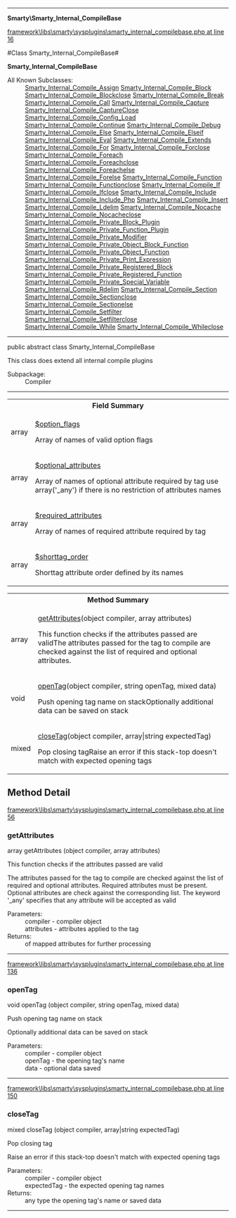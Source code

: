 

- - -

**Smarty\Smarty_Internal_CompileBase**


<a href="https://github.com/JeyDotC/Hirudo/blob/master/framework/libs/smarty/sysplugins/smarty_internal_compilebase.php#L16" >framework\libs\smarty\sysplugins\smarty_internal_compilebase.php at line 16</a>

#Class Smarty_Internal_CompileBase#

**Smarty_Internal_CompileBase**


<dl>
<dt>All Known Subclasses:</dt>
<dd><a href="https://github.com/JeyDotC/Hirudo-docs/blob/master/smarty/smarty_internal_compile_assign.md">Smarty_Internal_Compile_Assign</a> <a href="https://github.com/JeyDotC/Hirudo-docs/blob/master/smarty/smarty_internal_compile_block.md">Smarty_Internal_Compile_Block</a> <a href="https://github.com/JeyDotC/Hirudo-docs/blob/master/smarty/smarty_internal_compile_blockclose.md">Smarty_Internal_Compile_Blockclose</a> <a href="https://github.com/JeyDotC/Hirudo-docs/blob/master/smarty/smarty_internal_compile_break.md">Smarty_Internal_Compile_Break</a> <a href="https://github.com/JeyDotC/Hirudo-docs/blob/master/smarty/smarty_internal_compile_call.md">Smarty_Internal_Compile_Call</a> <a href="https://github.com/JeyDotC/Hirudo-docs/blob/master/smarty/smarty_internal_compile_capture.md">Smarty_Internal_Compile_Capture</a> <a href="https://github.com/JeyDotC/Hirudo-docs/blob/master/smarty/smarty_internal_compile_captureclose.md">Smarty_Internal_Compile_CaptureClose</a> <a href="https://github.com/JeyDotC/Hirudo-docs/blob/master/smarty/smarty_internal_compile_config_load.md">Smarty_Internal_Compile_Config_Load</a> <a href="https://github.com/JeyDotC/Hirudo-docs/blob/master/smarty/smarty_internal_compile_continue.md">Smarty_Internal_Compile_Continue</a> <a href="https://github.com/JeyDotC/Hirudo-docs/blob/master/smarty/smarty_internal_compile_debug.md">Smarty_Internal_Compile_Debug</a> <a href="https://github.com/JeyDotC/Hirudo-docs/blob/master/smarty/smarty_internal_compile_else.md">Smarty_Internal_Compile_Else</a> <a href="https://github.com/JeyDotC/Hirudo-docs/blob/master/smarty/smarty_internal_compile_elseif.md">Smarty_Internal_Compile_Elseif</a> <a href="https://github.com/JeyDotC/Hirudo-docs/blob/master/smarty/smarty_internal_compile_eval.md">Smarty_Internal_Compile_Eval</a> <a href="https://github.com/JeyDotC/Hirudo-docs/blob/master/smarty/smarty_internal_compile_extends.md">Smarty_Internal_Compile_Extends</a> <a href="https://github.com/JeyDotC/Hirudo-docs/blob/master/smarty/smarty_internal_compile_for.md">Smarty_Internal_Compile_For</a> <a href="https://github.com/JeyDotC/Hirudo-docs/blob/master/smarty/smarty_internal_compile_forclose.md">Smarty_Internal_Compile_Forclose</a> <a href="https://github.com/JeyDotC/Hirudo-docs/blob/master/smarty/smarty_internal_compile_foreach.md">Smarty_Internal_Compile_Foreach</a> <a href="https://github.com/JeyDotC/Hirudo-docs/blob/master/smarty/smarty_internal_compile_foreachclose.md">Smarty_Internal_Compile_Foreachclose</a> <a href="https://github.com/JeyDotC/Hirudo-docs/blob/master/smarty/smarty_internal_compile_foreachelse.md">Smarty_Internal_Compile_Foreachelse</a> <a href="https://github.com/JeyDotC/Hirudo-docs/blob/master/smarty/smarty_internal_compile_forelse.md">Smarty_Internal_Compile_Forelse</a> <a href="https://github.com/JeyDotC/Hirudo-docs/blob/master/smarty/smarty_internal_compile_function.md">Smarty_Internal_Compile_Function</a> <a href="https://github.com/JeyDotC/Hirudo-docs/blob/master/smarty/smarty_internal_compile_functionclose.md">Smarty_Internal_Compile_Functionclose</a> <a href="https://github.com/JeyDotC/Hirudo-docs/blob/master/smarty/smarty_internal_compile_if.md">Smarty_Internal_Compile_If</a> <a href="https://github.com/JeyDotC/Hirudo-docs/blob/master/smarty/smarty_internal_compile_ifclose.md">Smarty_Internal_Compile_Ifclose</a> <a href="https://github.com/JeyDotC/Hirudo-docs/blob/master/smarty/smarty_internal_compile_include.md">Smarty_Internal_Compile_Include</a> <a href="https://github.com/JeyDotC/Hirudo-docs/blob/master/smarty/smarty_internal_compile_include_php.md">Smarty_Internal_Compile_Include_Php</a> <a href="https://github.com/JeyDotC/Hirudo-docs/blob/master/smarty/smarty_internal_compile_insert.md">Smarty_Internal_Compile_Insert</a> <a href="https://github.com/JeyDotC/Hirudo-docs/blob/master/smarty/smarty_internal_compile_ldelim.md">Smarty_Internal_Compile_Ldelim</a> <a href="https://github.com/JeyDotC/Hirudo-docs/blob/master/smarty/smarty_internal_compile_nocache.md">Smarty_Internal_Compile_Nocache</a> <a href="https://github.com/JeyDotC/Hirudo-docs/blob/master/smarty/smarty_internal_compile_nocacheclose.md">Smarty_Internal_Compile_Nocacheclose</a> <a href="https://github.com/JeyDotC/Hirudo-docs/blob/master/smarty/smarty_internal_compile_private_block_plugin.md">Smarty_Internal_Compile_Private_Block_Plugin</a> <a href="https://github.com/JeyDotC/Hirudo-docs/blob/master/smarty/smarty_internal_compile_private_function_plugin.md">Smarty_Internal_Compile_Private_Function_Plugin</a> <a href="https://github.com/JeyDotC/Hirudo-docs/blob/master/smarty/smarty_internal_compile_private_modifier.md">Smarty_Internal_Compile_Private_Modifier</a> <a href="https://github.com/JeyDotC/Hirudo-docs/blob/master/smarty/smarty_internal_compile_private_object_block_function.md">Smarty_Internal_Compile_Private_Object_Block_Function</a> <a href="https://github.com/JeyDotC/Hirudo-docs/blob/master/smarty/smarty_internal_compile_private_object_function.md">Smarty_Internal_Compile_Private_Object_Function</a> <a href="https://github.com/JeyDotC/Hirudo-docs/blob/master/smarty/smarty_internal_compile_private_print_expression.md">Smarty_Internal_Compile_Private_Print_Expression</a> <a href="https://github.com/JeyDotC/Hirudo-docs/blob/master/smarty/smarty_internal_compile_private_registered_block.md">Smarty_Internal_Compile_Private_Registered_Block</a> <a href="https://github.com/JeyDotC/Hirudo-docs/blob/master/smarty/smarty_internal_compile_private_registered_function.md">Smarty_Internal_Compile_Private_Registered_Function</a> <a href="https://github.com/JeyDotC/Hirudo-docs/blob/master/smarty/smarty_internal_compile_private_special_variable.md">Smarty_Internal_Compile_Private_Special_Variable</a> <a href="https://github.com/JeyDotC/Hirudo-docs/blob/master/smarty/smarty_internal_compile_rdelim.md">Smarty_Internal_Compile_Rdelim</a> <a href="https://github.com/JeyDotC/Hirudo-docs/blob/master/smarty/smarty_internal_compile_section.md">Smarty_Internal_Compile_Section</a> <a href="https://github.com/JeyDotC/Hirudo-docs/blob/master/smarty/smarty_internal_compile_sectionclose.md">Smarty_Internal_Compile_Sectionclose</a> <a href="https://github.com/JeyDotC/Hirudo-docs/blob/master/smarty/smarty_internal_compile_sectionelse.md">Smarty_Internal_Compile_Sectionelse</a> <a href="https://github.com/JeyDotC/Hirudo-docs/blob/master/smarty/smarty_internal_compile_setfilter.md">Smarty_Internal_Compile_Setfilter</a> <a href="https://github.com/JeyDotC/Hirudo-docs/blob/master/smarty/smarty_internal_compile_setfilterclose.md">Smarty_Internal_Compile_Setfilterclose</a> <a href="https://github.com/JeyDotC/Hirudo-docs/blob/master/smarty/smarty_internal_compile_while.md">Smarty_Internal_Compile_While</a> <a href="https://github.com/JeyDotC/Hirudo-docs/blob/master/smarty/smarty_internal_compile_whileclose.md">Smarty_Internal_Compile_Whileclose</a> </dd>
</dl>



- - -

<p class="signature"><span class='k'>public abstract  class</span> <span class='nx'>Smarty_Internal_CompileBase</span></p>

<div class="comment" id="overview_description"><p>This class does extend all internal compile plugins</p></div>

<dl>
<dt>Subpackage:</dt>
<dd>Compiler</dd>
</dl>


- - -



<table id="summary_field">
<tr><th colspan="2">Field Summary</th></tr>
<tr>
<td><span class='k'></span> <span class='nx'>array</span></td>
<td class="description"><p class="name" ><a href="#option_flags"> $option_flags</a>
                                </p><p class="description">Array of names of valid option flags</p></td>
</tr>
<tr>
<td><span class='k'></span> <span class='nx'>array</span></td>
<td class="description"><p class="name" ><a href="#optional_attributes"> $optional_attributes</a>
                                </p><p class="description">Array of names of optional attribute required by tag
use array('_any') if there is no restriction of attributes names</p></td>
</tr>
<tr>
<td><span class='k'></span> <span class='nx'>array</span></td>
<td class="description"><p class="name" ><a href="#required_attributes"> $required_attributes</a>
                                </p><p class="description">Array of names of required attribute required by tag</p></td>
</tr>
<tr>
<td><span class='k'></span> <span class='nx'>array</span></td>
<td class="description"><p class="name" ><a href="#shorttag_order"> $shorttag_order</a>
                                </p><p class="description">Shorttag attribute order defined by its names</p></td>
</tr>
</table>

<table id="summary_method">
<tr><th colspan="2">Method Summary</th></tr>
<tr>
<td><span class='k'></span> <span class='nx'>array</span></td>
<td class="description"><p class="name"><a href="#getattributes">getAttributes</a>(object compiler, array attributes)</p><p class="description">This function checks if the attributes passed are validThe attributes passed for the tag to compile are checked against the list of required and
optional attributes. </p></td>
</tr>
<tr>
<td><span class='k'></span> <span class='nx'>void</span></td>
<td class="description"><p class="name"><a href="#opentag">openTag</a>(object compiler, string openTag, mixed data)</p><p class="description">Push opening tag name on stackOptionally additional data can be saved on stack</p></td>
</tr>
<tr>
<td><span class='k'></span> <span class='nx'>mixed</span></td>
<td class="description"><p class="name"><a href="#closetag">closeTag</a>(object compiler, array|string expectedTag)</p><p class="description">Pop closing tagRaise an error if this stack-top doesn't match with expected opening tags</p></td>
</tr>
</table>

<h2 id="detail_method">Method Detail</h2>

<a href="https://github.com/JeyDotC/Hirudo/blob/master/framework/libs/smarty/sysplugins/smarty_internal_compilebase.php#L56" >framework\libs\smarty\sysplugins\smarty_internal_compilebase.php at line 56</a>

<h3 id="getAttributes()">getAttributes</h3>
<span class='k'></span> <span class='nx'>array</span> <span class='nf'>getAttributes</span> (object compiler, array attributes)

<div class="details">
<p>This function checks if the attributes passed are valid</p><p>The attributes passed for the tag to compile are checked against the list of required and
optional attributes. Required attributes must be present. Optional attributes are check against
the corresponding list. The keyword '_any' specifies that any attribute will be accepted
as valid</p><dl>
<dt>Parameters:</dt>
<dd>compiler - compiler object</dd>
<dd>attributes - attributes applied to the tag</dd>
<dt>Returns:</dt>
<dd>of mapped attributes for further processing</dd>
</dl>

</div>

- - -


<a href="https://github.com/JeyDotC/Hirudo/blob/master/framework/libs/smarty/sysplugins/smarty_internal_compilebase.php#L136" >framework\libs\smarty\sysplugins\smarty_internal_compilebase.php at line 136</a>

<h3 id="openTag()">openTag</h3>
<span class='k'></span> <span class='nx'>void</span> <span class='nf'>openTag</span> (object compiler, string openTag, mixed data)

<div class="details">
<p>Push opening tag name on stack</p><p>Optionally additional data can be saved on stack</p><dl>
<dt>Parameters:</dt>
<dd>compiler - compiler object</dd>
<dd>openTag - the opening tag's name</dd>
<dd>data - optional data saved</dd>
</dl>

</div>

- - -


<a href="https://github.com/JeyDotC/Hirudo/blob/master/framework/libs/smarty/sysplugins/smarty_internal_compilebase.php#L150" >framework\libs\smarty\sysplugins\smarty_internal_compilebase.php at line 150</a>

<h3 id="closeTag()">closeTag</h3>
<span class='k'></span> <span class='nx'>mixed</span> <span class='nf'>closeTag</span> (object compiler, array|string expectedTag)

<div class="details">
<p>Pop closing tag</p><p>Raise an error if this stack-top doesn't match with expected opening tags</p><dl>
<dt>Parameters:</dt>
<dd>compiler - compiler object</dd>
<dd>expectedTag - the expected opening tag names</dd>
<dt>Returns:</dt>
<dd>any type the opening tag's name or saved data</dd>
</dl>

</div>

- - -

